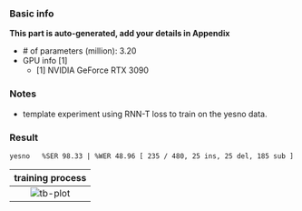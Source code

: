 ### Basic info

**This part is auto-generated, add your details in Appendix**

* \# of parameters (million): 3.20
* GPU info \[1\]
  * \[1\] NVIDIA GeForce RTX 3090

### Notes

* template experiment using RNN-T loss to train on the yesno data.

### Result
```
yesno   %SER 98.33 | %WER 48.96 [ 235 / 480, 25 ins, 25 del, 185 sub ]
```

|     training process    |
|:-----------------------:|
|![tb-plot](./monitor.png)|
